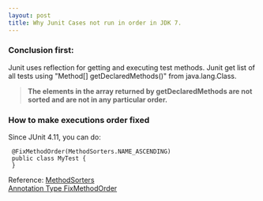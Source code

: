```yaml
---
layout: post
title: Why Junit Cases not run in order in JDK 7.
---
```


### Conclusion first: 
Junit uses reflection for getting and executing test methods. Junit get list of all tests using "Method[] getDeclaredMethods()" from java.lang.Class.

> __The elements in the array returned by getDeclaredMethods are not sorted and are not in any particular order.__

### How to make executions order fixed
Since JUnit 4.11, you can do:

```
 @FixMethodOrder(MethodSorters.NAME_ASCENDING)
 public class MyTest {
 }

```

Reference: 
[MethodSorters](http://junit.org/javadoc/latest/index.html?org/junit/FixMethodOrder.html) <br />
[Annotation Type FixMethodOrder](http://junit.org/javadoc/latest/index.html?org/junit/FixMethodOrder.html)
